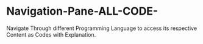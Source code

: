 # Navigation-Pane-ALL-CODE-
Navigate Through different Programming Language to access its respective Content as Codes with Explanation.
